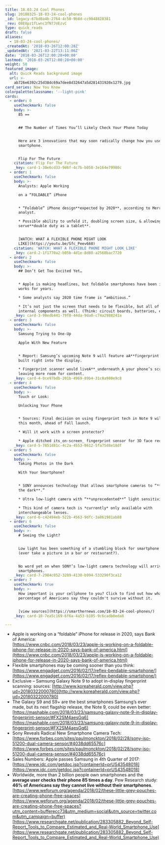 ```yaml
---
title: 18.03.24 Cool Phones
slug: 20180325-18-03-24-cool-phones
_id: legacy-67bd0a4b-2764-4c50-9b8d-cc9048828381
_rev: O8E8pz1fLwnc3fN7JVEzvC
type: quick_reads
draft: false
aliases:
  - 18-03-24-cool-phones/
_createdAt: '2018-03-26T12:00:28Z'
_updatedAt: '2021-03-22T13:11:06Z'
date: '2018-03-26T12:00:28+00:00'
lastmod: '2018-03-26T12:00:28+00:00'
weight: 50
featured_image:
  alt: Quick Reads background image
  url: >-
    ab726e6392c25d38dc69a7dee8d32647a5d281431920x1279.jpg
card_series: Now You Know
colorpaletteclassname: '--light-pink'
cards:
  - order: 0
    useCheckmark: false
    body: >-
      85 ==


      ## The Number of Times You’ll Likely Check Your Phone Today


      Here are 3 innovations that may soon radically change how you use your
      smartphone.


      Flip For The Future
    citation: Flip For The Future
    _key: card-1-30e6cd33-9d6f-4c7b-b050-3e164e79980c
  - order: 1
    useCheckmark: false
    body: >-
      Analysts: Apple Working  

      on a “FOLDABLE” iPhone


      * “Foldable” iPhone design**expected by 2020**, according to Merrill Lynch
      analyst.

      * Possible ability to unfold it, doubling screen size, & allowing it to
      serve**double duty as a tablet**.


      [WATCH: WHAT A FLEXIBLE PHONE MIGHT LOOK
      LIKE](https://youtu.be/Sfc_Peev660)
    citation: 'WATCH: WHAT A FLEXIBLE PHONE MIGHT LOOK LIKE'
    _key: card-2-1f1770a2-b05b-4d1e-8d80-a2568bac7720
  - order: 2
    useCheckmark: false
    body: >-
      ## Don’t Get Too Excited Yet…


      * Apple is making headlines, but foldable smartphones have been in the
      works for years.

      * Some analysts say 2020 time frame is “ambitious.”

      * It’s not just the screen that needs to be flexible, but all of the
      internal components as well. (Think: circuit boards, batteries, etc.)
    _key: card-3-98edb441-79f8-44da-9da0-c74a2988241a
  - order: 3
    useCheckmark: false
    body: >-
      Samsung Trying to One-Up  

      Apple With New Feature


      * Report: Samsung’s upcoming Note 9 will feature aA**fingerprint sensor**
      built right into the display.

      * Fingerprint scanner would liveA**_underneath_A your phone’s screen**,
      leaving more room for content.
    _key: card-4-0ce97bdb-201b-4969-89b4-31c8a980e9c8
  - order: 4
    useCheckmark: false
    body: >-
      Touch or Look:  

      Unlocking Your Phone


      * Sources: Final decision on using fingerprint tech in Note 9 will be made
      this month, ahead of Fall launch.

      * Will it work with a screen protector?

      * Apple ditched its_on-screen_ fingerprint sensor for 3D face recognition.
    _key: card-5-7851d81c-4c2a-4553-8612-5fa75d8e18df
  - order: 5
    useCheckmark: false
    body: >-
      Taking Photos in the Dark  

      With Your Smartphone?


      * SONY announces technology that allows smartphone cameras to “**see in
      the dark**.”

      * Ultra low-light camera with “**unprecedented**” light sensitivity.

      * This kind of camera tech is *currently* only available with
      interchangeable lenses.
    _key: card-6-c42494eb-522b-4563-9dfc-3a861981ab88
  - order: 6
    useCheckmark: false
    body: >-
      # Seeing the Light?


      Low light has been something of a stumbling block for smartphone makers
      (ever take a picture in a bar or restaurant?).


      No word yet on when SONY’s low-light camera technology will arrive in
      smartphones.
    _key: card-7-2984c852-3289-4130-b994-533290f3ca12
  - order: 7
    useCheckmark: true
    body: >-
      How important is your cellphone to you? Click to find out how what
      percentage of Americans say they couldn't survive without it.


      [view sources](https://smarthernews.com/18-03-24-cool-phones/)
    _key: card-10-7ea5c169-6f6a-4a53-b105-9c6cadb0eda8

---
```

* Apple is working on a “foldable” iPhone for release in 2020, says Bank of America:  
[https://www.cnbc.com/2018/03/23/apple-is-working-on-a-foldable-iphone-for-release-in-2020-says-bank-of-america.html](https://www.cnbc.com/2018/03/23/apple-is-working-on-a-foldable-iphone-for-release-in-2020-says-bank-of-america.html)
* Flexible smartphones may be coming sooner than you think: [https://www.engadget.com/2016/02/17/reflex-bendable-smartphone/](https://www.engadget.com/2016/02/17/reflex-bendable-smartphone/)
* Exclusive – Samsung Galaxy Note 9 to adopt in-display fingerprint scanning: sources: [http://www.koreaherald.com/view.php?ud=20180322000780](http://www.koreaherald.com/view.php?ud=20180322000780)
* The Galaxy S9 and S9+ are the best smartphones Samsung’s ever made, but its next flagship release, the Note 9, could be even better:  
[https://mashable.com/2018/03/23/samsung-galaxy-note-9-in-display-fingerprint-sensor/#FX2SM4aesGq6](https://mashable.com/2018/03/23/samsung-galaxy-note-9-in-display-fingerprint-sensor/#FX2SM4aesGq6)
* Sony Reveals Radical New Smartphone Camera Tech: [https://www.forbes.com/sites/paulmonckton/2018/02/28/sony-iso-51200-dual-camera-sensor/#4038dd65576c](https://www.forbes.com/sites/paulmonckton/2018/02/28/sony-iso-51200-dual-camera-sensor/#4038dd65576c)
* Sales Numbers: Apple passes Samsung in 4th Quarter of 2017: [https://www.idc.com/getdoc.jsp?containerId=prUS43548018](https://www.idc.com/getdoc.jsp?containerId=prUS43548018)
* Worldwide, more than 2 billion people own smartphones and the **average user checks their phone 85 times a day**. Pew Research study: **46% of Americans say they cannot live without their smartphones**. [https://www.weforum.org/agenda/2018/02/these-little-grey-pouches-are-creating-phone-free-spaces](https://www.weforum.org/agenda/2018/02/these-little-grey-pouches-are-creating-phone-free-spaces?utm_content=bufferecc73&utm_medium=social&utm_source=twitter.com&utm_campaign=buffer)  
[https://www.researchgate.net/publication/283305882_Beyond_Self-Report_Tools_to_Compare_Estimated_and_Real-World_Smartphone_Use](https://www.researchgate.net/publication/283305882_Beyond_Self-Report_Tools_to_Compare_Estimated_and_Real-World_Smartphone_Use)